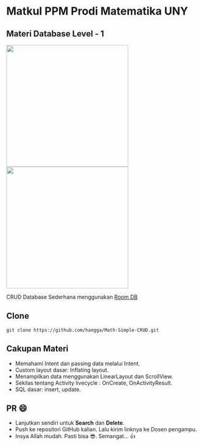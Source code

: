 # Matkul PPM Prodi Matematika UNY 
## Materi Database Level - 1
<img width="320px" src="https://raw.githubusercontent.com/hangga/Math/main/device-2021-03-19-070447.png"/><img width="320px" src="https://raw.githubusercontent.com/hangga/Math/main/device-2021-03-19-070649.png"/>

CRUD Database Sederhana menggunakan <a href="https://developer.android.com/training/data-storage/room" target="_blank">Room DB</a>    
## Clone
```
git clone https://github.com/hangga/Math-Simple-CRUD.git
```
## Cakupan Materi  
- Memahami Intent dan passing data melalui Intent.
- Custom layout dasar: Inflating layout.
- Menampilkan data menggunakan LinearLayout dan ScrollView. 
- Sekilas tentang Activity livecycle : OnCreate, OnActivityResult.
- SQL dasar: insert, update.

## PR 😄
- Lanjutkan sendiri untuk **Search** dan **Delete**.
- Push ke repositori GitHub kalian. Lalu kirim linknya ke Dosen pengampu.
- Insya Allah mudah. Pasti bisa 😎. Semangat... 👍
